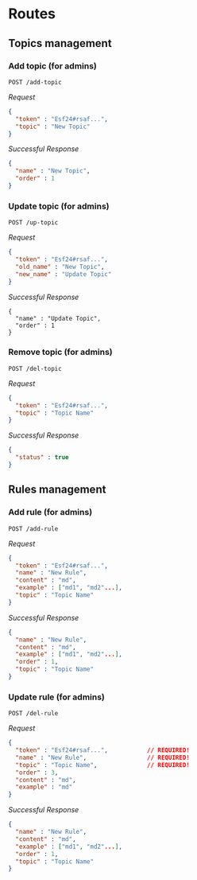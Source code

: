 # Routes

## Topics management

### Add topic (for admins)

```http
POST /add-topic
```

*Request*

```json
{
  "token" : "Esf24#rsaf...",
  "topic" : "New Topic"
}
```

*Successful Response*

```json
{
  "name" : "New Topic",
  "order" : 1
}
```

### Update topic (for admins)

```http
POST /up-topic
```

*Request*

```json
{
  "token" : "Esf24#rsaf...",
  "old_name" : "New Topic",
  "new_name" : "Update Topic"
}
```

*Successful Response*

```
{
  "name" : "Update Topic",
  "order" : 1
}
```

### Remove topic (for admins)

```http
POST /del-topic
```

*Request*

```json
{
  "token" : "Esf24#rsaf...",
  "topic" : "Topic Name"
}
```

*Successful Response*

```json
{
  "status" : true
}
```

## Rules management

### Add rule (for admins)

```http
POST /add-rule
```

*Request*

```json
{
  "token" : "Esf24#rsaf...",
  "name" : "New Rule",
  "content" : "md",
  "example" : ["md1", "md2"...],
  "topic" : "Topic Name"
}
```

*Successful Response*

```json
{
  "name" : "New Rule",
  "content" : "md",
  "example" : ["md1", "md2"...],
  "order" : 1,
  "topic" : "Topic Name"
}
```

### Update rule (for admins)

```http
POST /del-rule
```

*Request*

```json
{
  "token" : "Esf24#rsaf...",           // REQUIRED!
  "name" : "New Rule",                 // REQUIRED!
  "topic" : "Topic Name",              // REQUIRED!
  "order" : 3,
  "content" : "md",
  "example" : "md"
}
```

*Successful Response*

```json
{
  "name" : "New Rule",
  "content" : "md",
  "example" : ["md1", "md2"...],
  "order" : 1,
  "topic" : "Topic Name"
}
```
